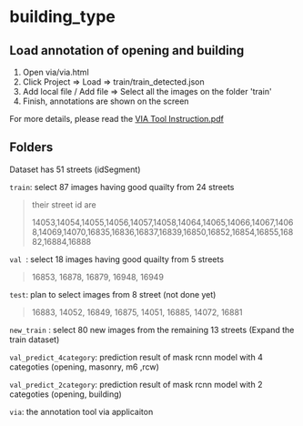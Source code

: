 # building_type



## Load annotation of opening and building

1. Open via/via.html
2. Click Project => Load => train/train_detected.json
3. Add local file / Add file => Select all the images on the folder 'train'
4. Finish, annotations are shown on the screen

For more details, please read the [VIA Tool Instruction.pdf](https://github.com/luoyaxiong/building_type/blob/main/VIA%20Tool%20Instruction.pdf)





## Folders

Dataset has 51 streets (idSegment)

`train`: select 87 images having good quailty from 24 streets

>  their street id are
>
>  14053,14054,14055,14056,14057,14058,14064,14065,14066,14067,14068,14069,14070,16835,16836,16837,16839,16850,16852,16854,16855,16882,16884,16888

`val `: select 18 images having good quailty from 5 streets 

>  16853, 16878, 16879, 16948, 16949

`test`: plan to select images from 8 street (not done yet)

> 16883, 14052, 16849, 16875, 14051, 16885, 14072, 16881

`new_train` :  select  80 new  images from the remaining 13 streets (Expand the train dataset)

`val_predict_4category`: prediction result of mask rcnn model with 4 categoties (opening, masonry, m6 ,rcw)

`val_predict_2category`: prediction result of mask rcnn model with 2 categoties (opening, building)

`via`:   the annotation tool  via applicaiton 



